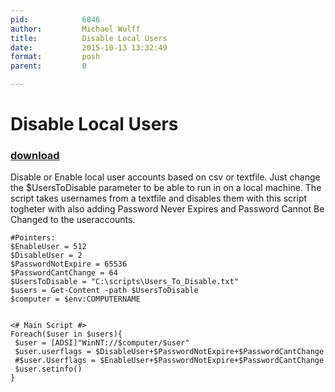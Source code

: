```yaml
---
pid:            6046
author:         Michael Wulff
title:          Disable Local Users
date:           2015-10-13 13:32:49
format:         posh
parent:         0

---
```


# Disable Local Users

### [download](Scripts\6046.ps1)

Disable or Enable local user accounts based on csv or textfile.
Just change the $UsersToDisable parameter to be able to run in on a local machine.
The script takes usernames from a textfile and disables them with this script togheter with also adding Password Never Expires and Password Cannot Be Changed to the useraccounts.

```posh
#Pointers:
$EnableUser = 512
$DisableUser = 2
$PasswordNotExpire = 65536
$PasswordCantChange = 64
$UsersToDisable = "C:\scripts\Users_To_Disable.txt"
$users = Get-Content -path $UsersToDisable
$computer = $env:COMPUTERNAME


<# Main Script #>
Foreach($user in $users){
 $user = [ADSI]"WinNT://$computer/$user"
 $user.userflags = $DisableUser+$PasswordNotExpire+$PasswordCantChange
 #$user.Userflags = $EnableUser+$PasswordNotExpire+$PasswordCantChange
 $user.setinfo()
}
```
